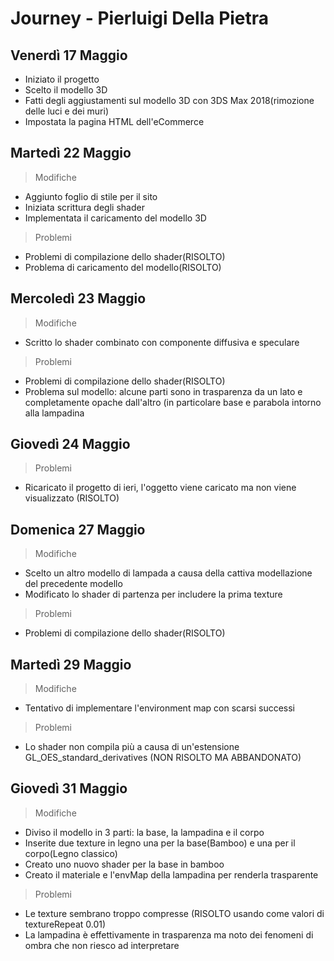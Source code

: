 # Journey - Pierluigi Della Pietra
## Venerdì 17 Maggio
- Iniziato il progetto
- Scelto il modello 3D
- Fatti degli aggiustamenti sul modello 3D con 3DS Max 2018(rimozione delle luci e dei muri)
- Impostata la pagina HTML dell'eCommerce
## Martedì 22 Maggio
>Modifiche
 - Aggiunto foglio di stile per il sito
 - Iniziata scrittura degli shader
 - Implementata il caricamento del modello 3D
>Problemi
 - Problemi di compilazione dello shader(RISOLTO)
 - Problema di caricamento del modello(RISOLTO)
## Mercoledì 23 Maggio
>Modifiche
- Scritto lo shader combinato con componente diffusiva e speculare
>Problemi
- Problemi di compilazione dello shader(RISOLTO)
- Problema sul modello: alcune parti sono in trasparenza da un lato e completamente opache dall'altro (in particolare base e parabola intorno alla lampadina
## Giovedì 24 Maggio
>Problemi
- Ricaricato il progetto di ieri, l'oggetto viene caricato ma non viene visualizzato (RISOLTO)
## Domenica 27 Maggio
>Modifiche
- Scelto un altro modello di lampada a causa della cattiva modellazione del precedente modello
- Modificato lo shader di partenza per includere la prima texture
>Problemi
- Problemi di compilazione dello shader(RISOLTO)
## Martedì 29 Maggio
>Modifiche
- Tentativo di implementare l'environment map con scarsi successi
>Problemi
- Lo shader non compila più a causa di un'estensione GL_OES_standard_derivatives (NON RISOLTO MA ABBANDONATO)
## Giovedì 31 Maggio
>Modifiche
- Diviso il modello in 3 parti: la base, la lampadina e il corpo
- Inserite due texture in legno una per la base(Bamboo) e una per il corpo(Legno classico)
- Creato uno nuovo shader per la base in bamboo
- Creato il materiale e l'envMap della lampadina per renderla trasparente
>Problemi
- Le texture sembrano troppo compresse (RISOLTO usando come valori di textureRepeat 0.01)
- La lampadina è effettivamente in trasparenza ma noto dei fenomeni di ombra che non riesco ad interpretare

